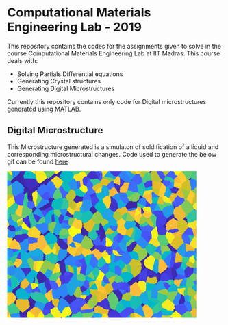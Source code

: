 # Computational Materials Engineering Lab - 2019
This repository contains the codes for the assignments given to solve in the course Computational Materials Engineering Lab at IIT Madras.
This course deals with:
- Solving Partials Differential equations
- Generating Crystal structures
- Generating Digital Microstructures

Currently this repository contains only code for Digital microstructures generated using MATLAB.

## Digital Microstructure
This Microstructure generated is a simulaton of soldification of a liquid and corresponding microstructural changes. 
Code used to generate the below gif can be found [here](https://github.com/ajayd0106/CMEL-2019/blob/master/codes/microstructure-simulation.m)

![Growth of Equaixed grains](https://github.com/ajayd0106/CMEL-2019/blob/master/equiaxed.gif)
